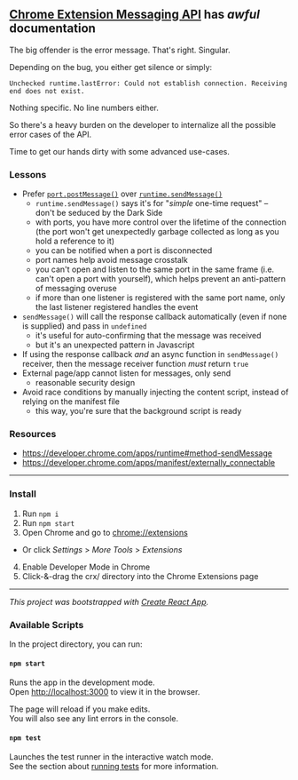 ## [Chrome Extension Messaging API](https://developer.chrome.com/extensions/messaging) has *awful* documentation
The big offender is the error message. That's right. Singular.

Depending on the bug, you either get silence or simply:

```
Unchecked runtime.lastError: Could not establish connection. Receiving end does not exist.
```

Nothing specific. No line numbers either.

So there's a heavy burden on the developer to internalize all the possible error cases of the API.

Time to get our hands dirty with some advanced use-cases.

### Lessons
- Prefer [`port.postMessage()`](https://developer.chrome.com/apps/messaging#connect) over [`runtime.sendMessage()`](https://developer.chrome.com/apps/runtime#method-sendMessage)
  - `runtime.sendMessage()` says it's for "*simple* one-time request" – don't be seduced by the Dark Side
  - with ports, you have more control over the lifetime of the connection (the port won't get unexpectedly garbage collected as long as you hold a reference to it)
  - you can be notified when a port is disconnected
  - port names help avoid message crosstalk
  - you can't open and listen to the same port in the same frame (i.e. can't open a port with yourself), which helps prevent an anti-pattern of messaging overuse
  - if more than one listener is registered with the same port name, only the last listener registered handles the event
- `sendMessage()` will call the response callback automatically (even if none is supplied) and pass in `undefined`
  - it's useful for auto-confirming that the message was received
  - but it's an unexpected pattern in Javascript
- If using the response callback _and_ an async function in `sendMessage()` receiver, then the message receiver function _must_ return `true`
- External page/app cannot listen for messages, only send
  - reasonable security design
- Avoid race conditions by manually injecting the content script, instead of relying on the manifest file
  - this way, you're sure that the background script is ready

### Resources
- https://developer.chrome.com/apps/runtime#method-sendMessage
- https://developer.chrome.com/apps/manifest/externally_connectable

-----

### Install

1. Run `npm i`
2. Run `npm start`
3. Open Chrome and go to [chrome://extensions](chrome://extensions)
  - Or click *Settings* > *More Tools* > *Extensions*
4. Enable Developer Mode in Chrome
5. Click-&-drag the crx/ directory into the Chrome Extensions page

-----

*This project was bootstrapped with [Create React App](https://github.com/facebook/create-react-app).*

### Available Scripts

In the project directory, you can run:

#### `npm start`

Runs the app in the development mode.<br>
Open [http://localhost:3000](http://localhost:3000) to view it in the browser.

The page will reload if you make edits.<br>
You will also see any lint errors in the console.

#### `npm test`

Launches the test runner in the interactive watch mode.<br>
See the section about [running tests](https://facebook.github.io/create-react-app/docs/running-tests) for more information.

